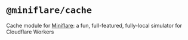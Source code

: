 # `@miniflare/cache`

Cache module for [Miniflare](https://github.com/cloudflare/miniflare): a fun,
full-featured, fully-local simulator for Cloudflare Workers
